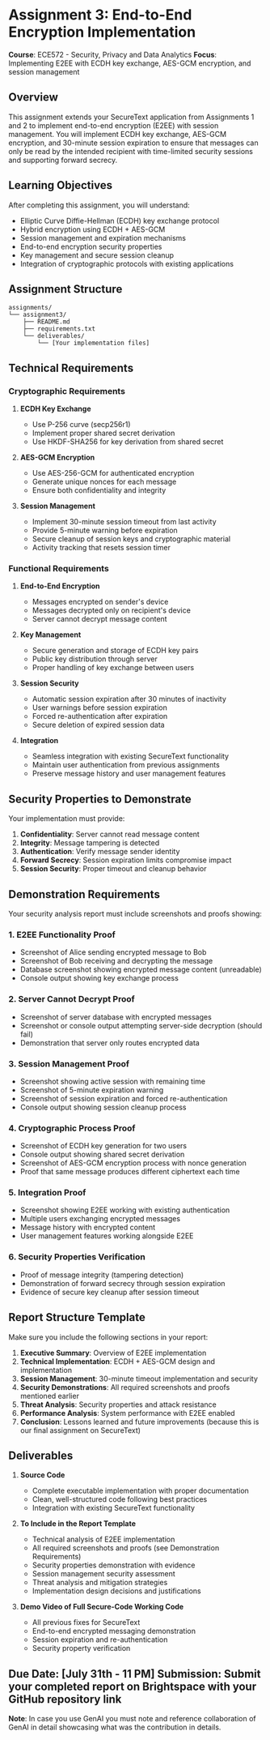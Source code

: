 # Assignment 3: End-to-End Encryption Implementation

**Course**: ECE572 - Security, Privacy and Data Analytics
**Focus**: Implementing E2EE with ECDH key exchange, AES-GCM encryption, and session management

## Overview

This assignment extends your SecureText application from Assignments 1 and 2 to implement end-to-end encryption (E2EE) with session management. You will implement ECDH key exchange, AES-GCM encryption, and 30-minute session expiration to ensure that messages can only be read by the intended recipient with time-limited security sessions and supporting forward secrecy.

## Learning Objectives

After completing this assignment, you will understand:
- Elliptic Curve Diffie-Hellman (ECDH) key exchange protocol
- Hybrid encryption using ECDH + AES-GCM
- Session management and expiration mechanisms
- End-to-end encryption security properties
- Key management and secure session cleanup
- Integration of cryptographic protocols with existing applications

## Assignment Structure

```
assignments/
└── assignment3/
    ├── README.md
    ├── requirements.txt
    └── deliverables/
        └── [Your implementation files]
```

## Technical Requirements

### Cryptographic Requirements

1. **ECDH Key Exchange**
   - Use P-256 curve (secp256r1)
   - Implement proper shared secret derivation
   - Use HKDF-SHA256 for key derivation from shared secret

2. **AES-GCM Encryption**
   - Use AES-256-GCM for authenticated encryption
   - Generate unique nonces for each message
   - Ensure both confidentiality and integrity

3. **Session Management**
   - Implement 30-minute session timeout from last activity
   - Provide 5-minute warning before expiration
   - Secure cleanup of session keys and cryptographic material
   - Activity tracking that resets session timer

### Functional Requirements

1. **End-to-End Encryption**
   - Messages encrypted on sender's device
   - Messages decrypted only on recipient's device
   - Server cannot decrypt message content

2. **Key Management**
   - Secure generation and storage of ECDH key pairs
   - Public key distribution through server
   - Proper handling of key exchange between users

3. **Session Security**
   - Automatic session expiration after 30 minutes of inactivity
   - User warnings before session expiration
   - Forced re-authentication after expiration
   - Secure deletion of expired session data

4. **Integration**
   - Seamless integration with existing SecureText functionality
   - Maintain user authentication from previous assignments
   - Preserve message history and user management features

## Security Properties to Demonstrate

Your implementation must provide:

1. **Confidentiality**: Server cannot read message content
2. **Integrity**: Message tampering is detected
3. **Authentication**: Verify message sender identity
4. **Forward Secrecy**: Session expiration limits compromise impact
5. **Session Security**: Proper timeout and cleanup behavior

## Demonstration Requirements

Your security analysis report must include screenshots and proofs showing:

### 1. E2EE Functionality Proof
- Screenshot of Alice sending encrypted message to Bob
- Screenshot of Bob receiving and decrypting the message
- Database screenshot showing encrypted message content (unreadable)
- Console output showing key exchange process

### 2. Server Cannot Decrypt Proof
- Screenshot of server database with encrypted messages
- Screenshot or console output attempting server-side decryption (should fail)
- Demonstration that server only routes encrypted data

### 3. Session Management Proof
- Screenshot showing active session with remaining time
- Screenshot of 5-minute expiration warning
- Screenshot of session expiration and forced re-authentication
- Console output showing session cleanup process

### 4. Cryptographic Process Proof
- Screenshot of ECDH key generation for two users
- Console output showing shared secret derivation
- Screenshot of AES-GCM encryption process with nonce generation
- Proof that same message produces different ciphertext each time

### 5. Integration Proof
- Screenshot showing E2EE working with existing authentication
- Multiple users exchanging encrypted messages
- Message history with encrypted content
- User management features working alongside E2EE

### 6. Security Properties Verification
- Proof of message integrity (tampering detection)
- Demonstration of forward secrecy through session expiration
- Evidence of secure key cleanup after session timeout

## Report Structure Template

Make sure you include the following sections in your report:

1. **Executive Summary**: Overview of E2EE implementation
2. **Technical Implementation**: ECDH + AES-GCM design and implementation
3. **Session Management**: 30-minute timeout implementation and security
4. **Security Demonstrations**: All required screenshots and proofs mentioned earlier
5. **Threat Analysis**: Security properties and attack resistance
6. **Performance Analysis**: System performance with E2EE enabled
7. **Conclusion**: Lessons learned and future improvements (because this is our final assignment on SecureText)

## Deliverables

1. **Source Code**
   - Complete executable implementation with proper documentation
   - Clean, well-structured code following best practices
   - Integration with existing SecureText functionality

2. **To Include in the Report Template**
   - Technical analysis of E2EE implementation
   - All required screenshots and proofs (see Demonstration Requirements)
   - Security properties demonstration with evidence
   - Session management security assessment
   - Threat analysis and mitigation strategies
   - Implementation design decisions and justifications

3. **Demo Video of Full Secure-Code Working Code**
   - All previous fixes for SecureText
   - End-to-end encrypted messaging demonstration
   - Session expiration and re-authentication
   - Security property verification

**Due Date**: [July 31th - 11 PM]
**Submission**: Submit your completed report on Brightspace with your GitHub repository link
---

**Note**: In case you use GenAI you must note and reference collaboration of GenAI in detail showcasing what was the contribution in details.
